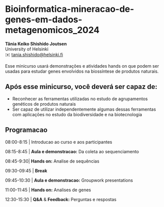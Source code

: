 # Bioinformatica-mineracao-de-genes-em-dados-metagenomicos_2024


  __Tânia Keiko Shishido Joutsen__  
 University of Helsinki  
:envelope: [tania.shishido@helsinki.fi](mailto:tania.shishido@helsinki.fi)

Esse minicurso usará demonstrações e atividades hands on que podem ser usadas para estudar genes envolvidos na biossíntese de produtos naturais. 

## Após esse minicurso, você deverá ser capaz de:

* Reconhecer as ferramentas utilizadas no estudo de agrupamentos genéticos de produtos naturais
* Ser capaz de utilizar independentemente algumas dessas ferramentas com aplicações no estudo da biodiversidade e na biotecnologia





## Programacao


08:00-8:15 | Introducao ao curso e aos participantes

08:15-8:45 | **Aula e demonstracao:** Da coleta ao sequenciamento

08:45-9:30| **Hands on:** Analise de sequências

09:30-09:45 | **Break** 

09:45-10:30 | **Aula e demonstracao:** Groupwork presentations

11:00-11:45 | **Hands on:** Analises de genes

12:30-15:30 | **Q&A** & **Feedback:** Perguntas e respostas

